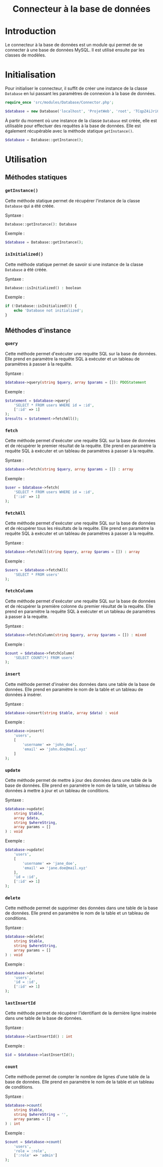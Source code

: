 <center><h1>Connecteur à la base de données</h1></center>

# Introduction

Le connecteur à la base de données est un module qui permet de se connecter à une base de données MySQL. Il est utilisé ensuite par les classes de modèles.

# Initialisation

Pour initialiser le connecteur, il suffit de créer une instance de la classe `Database` en lui passant les paramètres de connexion à la base de données.

```php
require_once 'src/modules/Database/Connector.php';

$database = new Database('localhost', 'ProjetWeb', 'root', 'TCqpZ4iJriGkJraT');
```

À partir du moment où une instance de la classe `Database` est créée, elle est utilisable pour effectuer des requêtes à la base de données. Elle est également récupérable avec la méthode statique `getInstance()`.

```php
$database = Database::getInstance();
```

# Utilisation

## Méthodes statiques

### `getInstance()`

Cette méthode statique permet de récupérer l'instance de la classe `Database` qui a été créée.

Syntaxe :

```php
Database::getInstance(): Database
```

Exemple :

```php
$database = Database::getInstance();
```

### `isInitialized()`

Cette méthode statique permet de savoir si une instance de la classe `Database` a été créée.

Syntaxe :

```php
Database::isInitialized() : boolean
```

Exemple :

```php
if (!Database::isInitialized()) {
    echo 'Database not initialized';
}
```

## Méthodes d'instance

### `query`

Cette méthode permet d'exécuter une requête SQL sur la base de données. Elle prend en paramètre la requête SQL à exécuter et un tableau de paramètres à passer à la requête.

Syntaxe :

```php
$database->query(string $query, array $params = []): PDOStatement
```

Exemple :

```php
$statement = $database->query(
    'SELECT * FROM users WHERE id = :id',
    [':id' => 1]
);
$results = $statement->fetchAll();
```

### `fetch`

Cette méthode permet d'exécuter une requête SQL sur la base de données et de récupérer le premier résultat de la requête. Elle prend en paramètre la requête SQL à exécuter et un tableau de paramètres à passer à la requête.

Syntaxe :

```php
$database->fetch(string $query, array $params = []) : array
```

Exemple :

```php
$user = $database->fetch(
    'SELECT * FROM users WHERE id = :id',
    [':id' => 1]
);
```

### `fetchAll`

Cette méthode permet d'exécuter une requête SQL sur la base de données et de récupérer tous les résultats de la requête. Elle prend en paramètre la requête SQL à exécuter et un tableau de paramètres à passer à la requête.

Syntaxe :

```php
$database->fetchAll(string $query, array $params = []) : array
```

Exemple :

```php
$users = $database->fetchAll(
    'SELECT * FROM users'
);
```

### `fetchColumn`

Cette méthode permet d'exécuter une requête SQL sur la base de données et de récupérer la première colonne du premier résultat de la requête. Elle prend en paramètre la requête SQL à exécuter et un tableau de paramètres à passer à la requête.

Syntaxe :

```php
$database->fetchColumn(string $query, array $params = []) : mixed
```

Exemple :

```php
$count = $database->fetchColumn(
    'SELECT COUNT(*) FROM users'
);
```

### `insert`

Cette méthode permet d'insérer des données dans une table de la base de données. Elle prend en paramètre le nom de la table et un tableau de données à insérer.

Syntaxe :

```php
$database->insert(string $table, array $data) : void
```

Exemple :

```php
$database->insert(
    'users',
    [
        'username' => 'john_doe',
        'email' => 'john.doe@mail.xyz'
    ]
);
```

### `update`

Cette méthode permet de mettre à jour des données dans une table de la base de données. Elle prend en paramètre le nom de la table, un tableau de données à mettre à jour et un tableau de conditions.

Syntaxe :

```php
$database->update(
    string $table,
    array $data,
    string $whereString,
    array params = []
) : void
```

Exemple :

```php
$database->update(
    'users',
    [
        'username' => 'jane_doe',
        'email' => 'jane.doe@mail.xyz'
    ],
    'id = :id',
    [':id' => 1]
);
```

### `delete`

Cette méthode permet de supprimer des données dans une table de la base de données. Elle prend en paramètre le nom de la table et un tableau de conditions.

Syntaxe :

```php
$database->delete(
    string $table,
    string $whereString,
    array params = []
) : void
```

Exemple :

```php
$database->delete(
    'users',
    'id = :id',
    [':id' => 1]
);
```

### `lastInsertId`

Cette méthode permet de récupérer l'identifiant de la dernière ligne insérée dans une table de la base de données.

Syntaxe :

```php
$database->lastInsertId() : int
```

Exemple :

```php
$id = $database->lastInsertId();
```

### `count`

Cette méthode permet de compter le nombre de lignes d'une table de la base de données. Elle prend en paramètre le nom de la table et un tableau de conditions.

Syntaxe :

```php
$database->count(
    string $table,
    string $whereString = '',
    array params = []
) : int
```

Exemple :

```php
$count = $database->count(
    'users',
    'role = :role',
    [':role' => 'admin']
);
```
